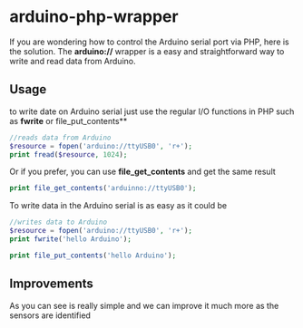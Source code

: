 # arduino-php-wrapper

If you are wondering how to control the Arduino serial port via PHP, here is the solution. 
The **arduino://** wrapper is a easy and straightforward way to write and read data from Arduino.

## Usage

to write date on Arduino serial just use the regular I/O functions in PHP such as **fwrite** or file_put_contents**

``` php
//reads data from Arduino
$resource = fopen('arduino://ttyUSB0', 'r+');
print fread($resource, 1024); 
```

Or if you prefer, you can use **file_get_contents** and get the same result
``` php
print file_get_contents('arduinno://ttyUSB0');
```

To write data in the Arduino serial is as easy as it could be

``` php
//writes data to Arduino
$resource = fopen('arduino://ttyUSB0', 'r+');
print fwrite('hello Arduino'); 
```

``` php
print file_put_contents('hello Arduino');
```

## Improvements

As you can see is really simple and we can improve it much more as the sensors are identified

